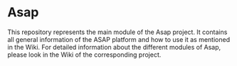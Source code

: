 # Asap

This repository represents the main module of the Asap project. It contains all general information of the ASAP platform and how to use it as mentioned in the Wiki.
For detailed information about the different modules of Asap, please look in the Wiki of the corresponding project.
